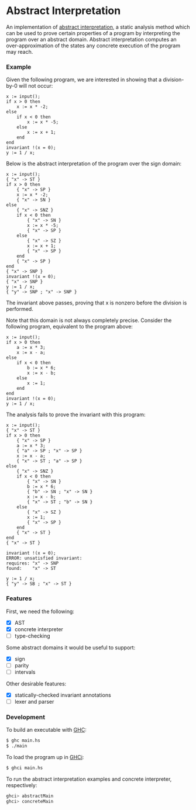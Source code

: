# Abstract Interpretation

An implementation of [abstract interpretation](https://en.wikipedia.org/wiki/Abstract_interpretation),
a static analysis method which can be used to prove certain properties of a
program by interpreting the program over an abstract domain. Abstract
interpretation computes an over-approximation of the states any concrete
execution of the program may reach.

### Example

Given the following program, we are interested in showing that a division-by-0
will not occur:

```
x := input();
if x > 0 then
    x := x * -2;
else
    if x < 0 then
        x := x * -5;
    else
        x := x + 1;
    end
end
invariant !(x = 0);
y := 1 / x;
```

Below is the abstract interpretation of the program over the sign domain:

```
x := input();
{ "x" -> ST }
if x > 0 then
    { "x" -> SP }
    x := x * -2;
    { "x" -> SN }
else
    { "x" -> SNZ }
    if x < 0 then
        { "x" -> SN }
        x := x * -5;
        { "x" -> SP }
    else
        { "x" -> SZ }
        x := x + 1;
        { "x" -> SP }
    end
    { "x" -> SP }
end
{ "x" -> SNP }
invariant !(x = 0);
{ "x" -> SNP }
y := 1 / x;
{ "y" -> SNP ; "x" -> SNP }
```

The invariant above passes, proving that x is nonzero before the division
is performed.

Note that this domain is not always completely precise. Consider the following
program, equivalent to the program above:

```
x := input();
if x > 0 then
    a := x * 3;
    x := x - a;
else
    if x < 0 then
        b := x * 6;
        x := x - b;
    else
        x := 1;
    end
end
invariant !(x = 0);
y := 1 / x;
```

The analysis fails to prove the invariant with this program:

```
x := input();
{ "x" -> ST }
if x > 0 then
    { "x" -> SP }
    a := x * 3;
    { "a" -> SP ; "x" -> SP }
    x := x - a;
    { "x" -> ST ; "a" -> SP }
else
    { "x" -> SNZ }
    if x < 0 then
        { "x" -> SN }
        b := x * 6;
        { "b" -> SN ; "x" -> SN }
        x := x - b;
        { "x" -> ST ; "b" -> SN }
    else
        { "x" -> SZ }
        x := 1;
        { "x" -> SP }
    end
    { "x" -> ST }
end
{ "x" -> ST }

invariant !(x = 0);
ERROR: unsatisfied invariant:
requires: "x" -> SNP
found:    "x" -> ST

y := 1 / x;
{ "y" -> SB ; "x" -> ST }
```

### Features

First, we need the following:
- [x] AST
- [x] concrete interpreter
- [ ] type-checking

Some abstract domains it would be useful to support:
- [x] sign
- [ ] parity
- [ ] intervals

Other desirable features:
- [X] statically-checked invariant annotations
- [ ] lexer and parser

### Development

To build an executable with [GHC](https://www.haskell.org/ghc/):

```sh
$ ghc main.hs
$ ./main
```

To load the program up in [GHCi](https://wiki.haskell.org/GHC/GHCi):

```sh
$ ghci main.hs
```

To run the abstract interpretation examples and concrete interpreter,
respectively:

```sh
ghci> abstractMain
ghci> concreteMain
```

